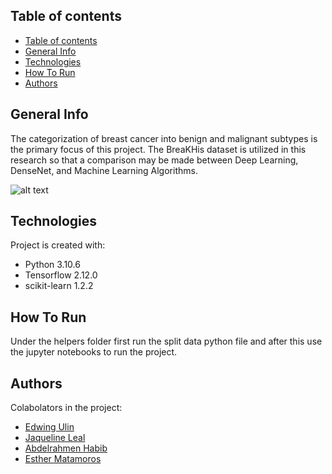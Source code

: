 ## Table of contents
- [Table of contents](#table-of-contents)
- [General Info](#general-info)
- [Technologies](#technologies)
- [How To Run](#run)
- [Authors](#authors)

## General Info
 
The categorization of breast cancer into benign and malignant subtypes is the primary focus of this project. 
The BreaKHis dataset is utilized in this research so that a comparison may be made between Deep Learning, DenseNet, and Machine Learning Algorithms.

![alt text](https://www.frontiersin.org/files/Articles/572671/fdgth-02-572671-HTML/image_m/fdgth-02-572671-g001.jpg)

## Technologies
Project is created with: 
* Python 3.10.6
* Tensorflow 2.12.0
* scikit-learn 1.2.2

## How To Run

Under the helpers folder first run the split data python file and after this use the jupyter notebooks to run the project.

## Authors
Colabolators in the project: 
* [Edwing Ulin](https://github.com/EdAlita)
* [Jaqueline Leal](https://github.com/JLealc)
* [Abdelrahmen Habib](https://github.com/abdalrhmanu)
* [Esther Matamoros](https://github.com/)









